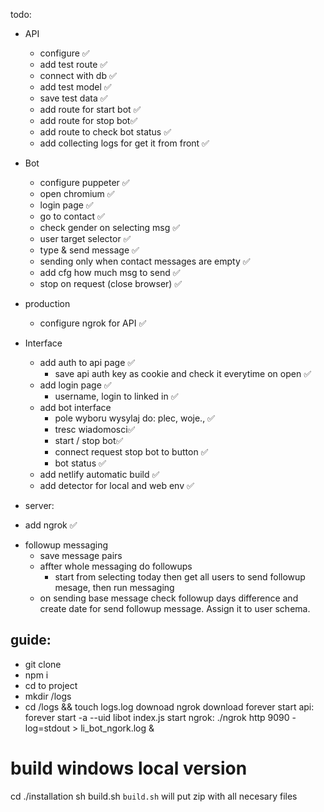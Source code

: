 todo:
* API
  - configure ✅
  - add test route ✅
  - connect with db ✅
  - add test model ✅
  - save test data ✅
  - add route for start bot ✅
  - add route for stop bot✅
  - add route to check bot status ✅
  - add collecting logs for get it from front ✅



* Bot
  - configure puppeter ✅
  - open chromium ✅
  - login page ✅
  - go to contact ✅
  - check gender on selecting msg ✅
  - user target selector ✅
  - type & send message ✅
  - sending only when contact messages are empty ✅
  - add cfg how much msg to send ✅
  - stop on request (close browser) ✅

* production
  - configure ngrok for API ✅

* Interface
  * add auth to api page ✅
    - save api auth key as cookie and check it everytime on open ✅
  * add login page ✅
    - username, login to linked in ✅
  * add bot interface
    - pole wyboru wysylaj do: plec, woje., ✅ 
    - tresc wiadomosci✅ 
    - start / stop bot✅
    - connect request stop bot to button ✅
    - bot status ✅
  * add netlify automatic build ✅
  * add detector for local and web env ✅


* server:
 - add ngrok ✅

* followup messaging
  - save message pairs
  - affter whole messaging do followups
    - start from selecting today then get all users to send followup mesage, then run messaging
  - on sending base message check followup days difference and create date for send followup message. Assign it to user schema.

## guide:
- git clone
- npm i
- cd to project
- mkdir /logs
- cd /logs && touch logs.log
downoad ngrok
download forever
start api: forever start -a --uid libot index.js
start ngrok: ./ngrok http 9090 -log=stdout > li_bot_ngork.log &

# build windows local version
cd ./installation
sh build.sh
`build.sh` will put zip with all necesary files 
